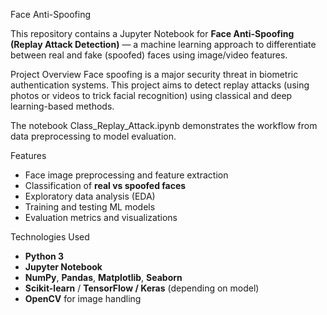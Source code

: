 Face Anti-Spoofing

This repository contains a Jupyter Notebook for **Face Anti-Spoofing (Replay Attack Detection)** — a machine learning approach to differentiate between real and fake (spoofed) faces using image/video features.

Project Overview
Face spoofing is a major security threat in biometric authentication systems. This project aims to detect replay attacks (using photos or videos to trick facial recognition) using classical and deep learning-based methods.

The notebook Class_Replay_Attack.ipynb demonstrates the workflow from data preprocessing to model evaluation.

Features
- Face image preprocessing and feature extraction  
- Classification of **real vs spoofed faces**  
- Exploratory data analysis (EDA)  
- Training and testing ML models  
- Evaluation metrics and visualizations  

Technologies Used
- **Python 3**
- **Jupyter Notebook**
- **NumPy**, **Pandas**, **Matplotlib**, **Seaborn**
- **Scikit-learn** / **TensorFlow / Keras** (depending on model)
- **OpenCV** for image handling

